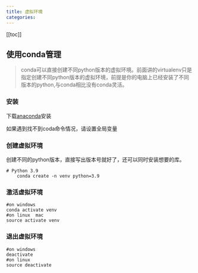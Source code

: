 ```yaml
---
title: 虚拟环境
categories:
---
```


[[toc]]

 ##  使用conda管理
> conda可以直接创建不同python版本的虚拟环境。前面讲的virtualenv只是指定创建不同python版本的虚拟环境，前提是你的电脑上已经安装了不同版本的python,与conda相比没有conda灵活。
> 
###   安装
下载[anaconda](https://www.anaconda.com/download)安装

如果遇到找不到coda命令情况，请设置全局变量



###   创建虚拟环境
创建不同的python版本，直接写出版本号就好了，还可以同时安装想要的库。
```shell
# Python 3.9  
    conda create -n venv python=3.9  
```



 ### 激活虚拟环境
 ```shell
#on windows
conda activate venv
#on linux  mac
source activate venv
```




 ### 退出虚拟环境
 ```shell
#on windows
deactivate
#on linux
source deactivate
```